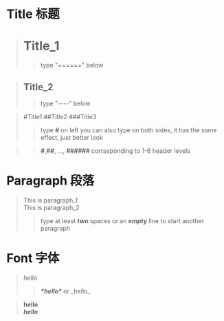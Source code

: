 Title 标题
=====

>Title_1
>========
>>type "======" below

>Title_2
>----
>>type "----" below

>#Title1
>##Title2
>###Title3
>>type ***#*** on left
>>you can also type on both sides, it has the same effect, just better look

>>***#***,***##***, ..., ***######*** corrseponding to 1-6 header levels    


Paragraph 段落
=====
>This is paragraph_1   
>This is paragraph_2   
>> type at least ***two*** spaces or an ***empty*** line to start another paragraph   

Font 字体
======
>*hello*  
>>***\*hello\**** or \_hello\_

>**hello**  
>***hello***